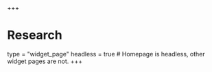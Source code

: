 +++
# Research
type = "widget_page"
headless = true # Homepage is headless, other widget pages are not.
+++